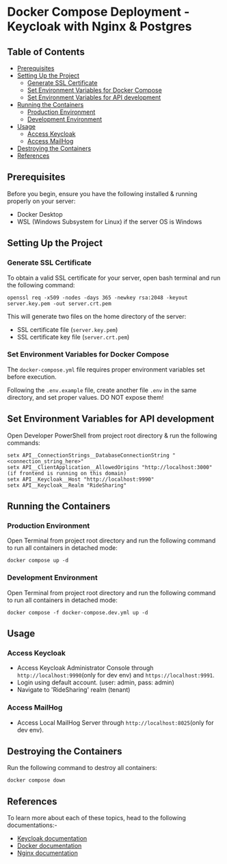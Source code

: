 # Docker Compose Deployment - Keycloak with Nginx & Postgres

## Table of Contents

- [Prerequisites](#prerequisites)
- [Setting Up the Project](#setting-up-the-project)
  - [Generate SSL Certificate](#generate-ssl-certificate)
  - [Set Environment Variables for Docker Compose](#set-environment-variables-for-docker-compose)
  - [Set Environment Variables for API development](#set-environment-variables-for-API-development)
- [Running the Containers](#running-the-containers)
  - [Production Environment](#production-environment)
  - [Development Environment](#development-environment)
- [Usage](#usage)
  - [Access Keycloak](#access-keycloak)
  - [Access MailHog](#access-mailhog)
- [Destroying the Containers](#destroying-the-containers)
- [References](#references)

## Prerequisites

Before you begin, ensure you have the following installed & running properly on your server:

- Docker Desktop
- WSL (Windows Subsystem for Linux) if the server OS is Windows

## Setting Up the Project

### Generate SSL Certificate

To obtain a valid SSL certificate for your server, open bash terminal and run the following command:

```
openssl req -x509 -nodes -days 365 -newkey rsa:2048 -keyout server.key.pem -out server.crt.pem
```

This will generate two files on the home directory of the server:
- SSL certificate file (`server.key.pem`)
- SSL certificate key file (`server.crt.pem`)

### Set Environment Variables for Docker Compose

The `docker-compose.yml` file requires proper environment variables set before execution.

Following the `.env.example` file, create another file `.env` in the same directory, and set proper values. DO NOT expose them!

## Set Environment Variables for API development

Open Developer PowerShell from project root directory & run the following commands:

```
setx API__ConnectionStrings__DatabaseConnectionString "<connection_string_here>"
setx API__ClientApplication__AllowedOrigins "http://localhost:3000" (if frontend is running on this domain)
setx API__Keycloak__Host "http://localhost:9990"
setx API__Keycloak__Realm "RideSharing"
```

## Running the Containers

### Production Environment

Open Terminal from project root directory and run the following command to run all containers in detached mode:

```
docker compose up -d
```

### Development Environment

Open Terminal from project root directory and run the following command to run all containers in detached mode:

```
docker compose -f docker-compose.dev.yml up -d
```

## Usage

### Access Keycloak

- Access Keycloak Administrator Console through `http://localhost:9990`(only for dev env) and `https://localhost:9991`.
- Login using default account. (user: admin, pass: admin)
- Navigate to 'RideSharing' realm (tenant)

### Access MailHog

- Access Local MailHog Server through `http://localhost:8025`(only for dev env).

## Destroying the Containers

Run the following command to destroy all containers:

```
docker compose down
```

## References

To learn more about each of these topics, head to the following documentations:-

- [Keycloak documentation](https://www.keycloak.org/documentation)
- [Docker documentation](https://docs.docker.com/)
- [Nginx documentation](https://nginx.org/en/docs/)
